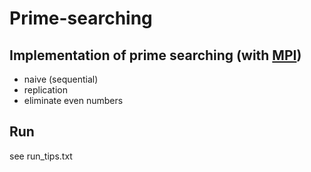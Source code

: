 # Prime-searching

## Implementation of prime searching (with [MPI](http://www.mpich.org/))
  * naive (sequential)
  * replication
  * eliminate even numbers
 
## Run
see run_tips.txt
